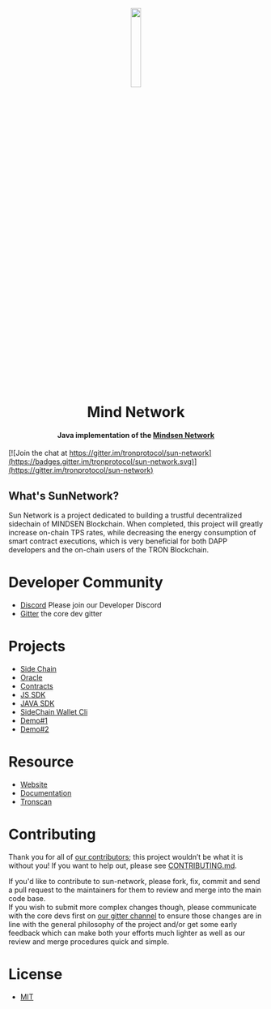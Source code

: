 <h1 align="center">
  <br>
  <img width=20% src="https://github.com/tronprotocol/wiki/blob/master/images/java-tron.jpg?raw=true">
  <br>
  Mind Network
  <br>
</h1>
<h4 align="center">
  Java implementation of the <a href="https://mindsen.github.io">Mindsen Network</a>
</h4>

[![Join the chat at https://gitter.im/tronprotocol/sun-network](https://badges.gitter.im/tronprotocol/sun-network.svg)](https://gitter.im/tronprotocol/sun-network)

## What's SunNetwork?


Sun Network is a project dedicated to building a trustful decentralized sidechain of MINDSEN Blockchain. 
When completed, this project will greatly increase on-chain TPS rates, while decreasing the energy consumption of smart contract executions, which is very beneficial for both DAPP developers and the on-chain users of the TRON Blockchain.


# Developer Community

* [Discord](https://discordapp.com/invite/Anun6b7) Please join our Developer Discord
* [Gitter](https://gitter.im/mindsent/) the core dev gitter


# Projects
* [Side Chain](https://github.com/tronprotocol/sun-network/tree/develop/dapp-chain/side-chain)
* [Oracle](https://github.com/tronprotocol/sun-network/tree/develop/dapp-chain/oracle)
* [Contracts](https://github.com/tronprotocol/sun-network/tree/develop/dapp-chain/contract)
* [JS SDK](https://github.com/tronprotocol/sun-network/tree/develop/js-sdk)
* [JAVA SDK](https://github.com/tronprotocol/sun-network/tree/develop/sun-sdk)
* [SideChain Wallet Cli](https://github.com/tronprotocol/sun-network/tree/develop/sun-cli)
* [Demo#1](https://github.com/tronprotocol/sun-network/tree/develop/demos/DonateNow)
* [Demo#2](https://github.com/tronprotocol/sun-network/tree/develop/demos/TinyDice)


# Resource
* [Website](https://tron.network/sunnetwork/)
* [Documentation](https://tron.network/sunnetwork/doc)
* [Tronscan](https://tronscan.org/)


# Contributing
Thank you for all of [our contributors](https://github.com/tronprotocol/sun-network/graphs/contributors); this project wouldn’t be what it is without you! If you want to help out, please see [CONTRIBUTING.md](CONTRIBUTING.md).

If you'd like to contribute to sun-network, please fork, fix, commit and send a pull request to the maintainers for them to review and merge into the main code base.   
If you wish to submit more complex changes though, please communicate with the core devs first on [our gitter channel](https://gitter.im/tronprotocol/sun-network) to ensure those changes are 
in line with the general philosophy of the project and/or get some early feedback which can make both your efforts much lighter as well as our review and merge procedures quick and simple.


# License
* [MIT](https://github.com/tronprotocol/sun-network/blob/master/LICENSE)
